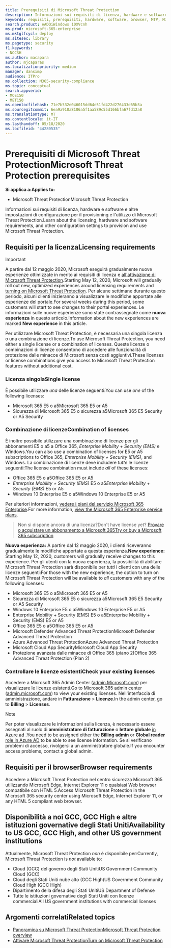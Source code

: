 ```yaml
---
title: Prerequisiti di Microsoft Threat Protection
description: Informazioni sui requisiti di licenza, hardware e software e altre impostazioni di configurazione per Microsoft Threat Protection
keywords: requisiti, prerequisiti, hardware, software, browser, MTP, M365, License, E5, a5, EMS, Purchase
search.product: eADQiWindows 10XVcnh
ms.prod: microsoft-365-enterprise
ms.mktglfcycl: deploy
ms.sitesec: library
ms.pagetype: security
f1.keywords:
- NOCSH
ms.author: macapara
author: mjcaparas
ms.localizationpriority: medium
manager: dansimp
audience: ITPro
ms.collection: M365-security-compliance
ms.topic: conceptual
search.appverid:
- MOE150
- MET150
ms.openlocfilehash: 71e7b532e046015dd64e51fd422d276433d65b3a
ms.sourcegitcommit: 6ea9a910a8106a5f1aa589c55d166bfa67fd12a8
ms.translationtype: MT
ms.contentlocale: it-IT
ms.lasthandoff: 05/18/2020
ms.locfileid: "44280535"
---
```

# <a name="microsoft-threat-protection-prerequisites"></a><span data-ttu-id="12682-104">Prerequisiti di Microsoft Threat Protection</span><span class="sxs-lookup"><span data-stu-id="12682-104">Microsoft Threat Protection prerequisites</span></span>

<span data-ttu-id="12682-105">**Si applica a:**</span><span class="sxs-lookup"><span data-stu-id="12682-105">**Applies to:**</span></span>
- <span data-ttu-id="12682-106">Microsoft Threat Protection</span><span class="sxs-lookup"><span data-stu-id="12682-106">Microsoft Threat Protection</span></span>

<span data-ttu-id="12682-107">Informazioni sui requisiti di licenza, hardware e software e altre impostazioni di configurazione per il provisioning e l'utilizzo di Microsoft Threat Protection.</span><span class="sxs-lookup"><span data-stu-id="12682-107">Learn about the licensing, hardware and software requirements, and other configuration settings to provision and use Microsoft Threat Protection.</span></span>

## <a name="licensing-requirements"></a><span data-ttu-id="12682-108">Requisiti per la licenza</span><span class="sxs-lookup"><span data-stu-id="12682-108">Licensing requirements</span></span>

>[!IMPORTANT]
><span data-ttu-id="12682-109">A partire dal 12 maggio 2020, Microsoft eseguirà gradualmente nuove esperienze ottimizzate in merito ai requisiti di licenza e [all'attivazione di Microsoft Threat Protection](mtp-enable.md).</span><span class="sxs-lookup"><span data-stu-id="12682-109">Starting May 12, 2020, Microsoft will gradually roll out new, optimized experiences around licensing requirements and [turning on Microsoft Threat Protection](mtp-enable.md).</span></span> <span data-ttu-id="12682-110">Per alcune settimane durante questo periodo, alcuni clienti inizieranno a visualizzare le modifiche apportate alle esperienze del portale.</span><span class="sxs-lookup"><span data-stu-id="12682-110">For several weeks during this period, some customers will start to see changes to their portal experiences.</span></span> <span data-ttu-id="12682-111">Le informazioni sulle nuove esperienze sono state contrassegnate come **nuova esperienza** in questo articolo.</span><span class="sxs-lookup"><span data-stu-id="12682-111">Information about the new experiences are marked **New experience** in this article.</span></span>

<span data-ttu-id="12682-112">Per utilizzare Microsoft Threat Protection, è necessaria una singola licenza o una combinazione di licenze.</span><span class="sxs-lookup"><span data-stu-id="12682-112">To use Microsoft Threat Protection, you need either a single license or a combination of licenses.</span></span> <span data-ttu-id="12682-113">Queste licenze o combinazioni di licenze consentono di accedere alle funzionalità di protezione dalle minacce di Microsoft senza costi aggiuntivi.</span><span class="sxs-lookup"><span data-stu-id="12682-113">These licenses or license combinations give you access to Microsoft Threat Protection features without additional cost.</span></span>

### <a name="single-license"></a><span data-ttu-id="12682-114">Licenza singola</span><span class="sxs-lookup"><span data-stu-id="12682-114">Single license</span></span>
<span data-ttu-id="12682-115">È possibile utilizzare *una* delle licenze seguenti:</span><span class="sxs-lookup"><span data-stu-id="12682-115">You can use *one* of the following licenses:</span></span>

- <span data-ttu-id="12682-116">Microsoft 365 E5 o a5</span><span class="sxs-lookup"><span data-stu-id="12682-116">Microsoft 365 E5 or A5</span></span>
- <span data-ttu-id="12682-117">Sicurezza di Microsoft 365 E5 o sicurezza a5</span><span class="sxs-lookup"><span data-stu-id="12682-117">Microsoft 365 E5 Security or A5 Security</span></span>

### <a name="combination-of-licenses"></a><span data-ttu-id="12682-118">Combinazione di licenze</span><span class="sxs-lookup"><span data-stu-id="12682-118">Combination of licenses</span></span>
<span data-ttu-id="12682-119">È inoltre possibile utilizzare una combinazione di licenze per gli abbonamenti E5 o a5 a Office 365, *Enterprise Mobility + Security (EMS)* e Windows.</span><span class="sxs-lookup"><span data-stu-id="12682-119">You can also use a combination of licenses for E5 or A5 subscriptions to Office 365, *Enterprise Mobility + Security (EMS)*, and Windows.</span></span> <span data-ttu-id="12682-120">La combinazione di licenze deve includere *tutte* le licenze seguenti:</span><span class="sxs-lookup"><span data-stu-id="12682-120">The license combination must include *all* of these licenses:</span></span>

- <span data-ttu-id="12682-121">Office 365 E5 o a5</span><span class="sxs-lookup"><span data-stu-id="12682-121">Office 365 E5 or A5</span></span>
- <span data-ttu-id="12682-122">*Enterprise Mobility + Security (EMS)* E5 o a5</span><span class="sxs-lookup"><span data-stu-id="12682-122">*Enterprise Mobility + Security (EMS)* E5 or A5</span></span>
- <span data-ttu-id="12682-123">Windows 10 Enterprise E5 o a5</span><span class="sxs-lookup"><span data-stu-id="12682-123">Windows 10 Enterprise E5 or A5</span></span>

<span data-ttu-id="12682-124">Per ulteriori informazioni, [vedere i piani del servizio Microsoft 365 Enterprise](https://www.microsoft.com/licensing/product-licensing/microsoft-365-enterprise).</span><span class="sxs-lookup"><span data-stu-id="12682-124">For more information, [view the Microsoft 365 Enterprise service plans](https://www.microsoft.com/licensing/product-licensing/microsoft-365-enterprise).</span></span>

> <span data-ttu-id="12682-125">Non si dispone ancora di una licenza?</span><span class="sxs-lookup"><span data-stu-id="12682-125">Don't have license yet?</span></span> [<span data-ttu-id="12682-126">Provare o acquistare un abbonamento a Microsoft 365</span><span class="sxs-lookup"><span data-stu-id="12682-126">Try or buy a Microsoft 365 subscription</span></span>](https://docs.microsoft.com/microsoft-365/commerce/try-or-buy-microsoft-365?view=o365-worldwide)


<span data-ttu-id="12682-127">**Nuova esperienza:** A partire dal 12 maggio 2020, i clienti riceveranno gradualmente le modifiche apportate a questa esperienza.</span><span class="sxs-lookup"><span data-stu-id="12682-127">**New experience:** Starting May 12, 2020, customers will gradually receive changes to this experience.</span></span> <span data-ttu-id="12682-128">Per gli utenti con la nuova esperienza, la possibilità di abilitare Microsoft Threat Protection sarà disponibile per *tutti* i clienti con una delle licenze seguenti:</span><span class="sxs-lookup"><span data-stu-id="12682-128">For those with the new experience, the option to turn on Microsoft Threat Protection will be available to *all* customers with any of the following licenses:</span></span>

- <span data-ttu-id="12682-129">Microsoft 365 E5 o a5</span><span class="sxs-lookup"><span data-stu-id="12682-129">Microsoft 365 E5 or A5</span></span>
- <span data-ttu-id="12682-130">Sicurezza di Microsoft 365 E5 o sicurezza a5</span><span class="sxs-lookup"><span data-stu-id="12682-130">Microsoft 365 E5 Security or A5 Security</span></span>
- <span data-ttu-id="12682-131">Windows 10 Enterprise E5 o a5</span><span class="sxs-lookup"><span data-stu-id="12682-131">Windows 10 Enterprise E5 or A5</span></span>
- <span data-ttu-id="12682-132">Enterprise Mobility + Security (EMS) E5 o a5</span><span class="sxs-lookup"><span data-stu-id="12682-132">Enterprise Mobility + Security (EMS) E5 or A5</span></span> 
- <span data-ttu-id="12682-133">Office 365 E5 o a5</span><span class="sxs-lookup"><span data-stu-id="12682-133">Office 365 E5 or A5</span></span>
- <span data-ttu-id="12682-134">Microsoft Defender Advanced Threat Protection</span><span class="sxs-lookup"><span data-stu-id="12682-134">Microsoft Defender Advanced Threat Protection</span></span> 
- <span data-ttu-id="12682-135">Azure Advanced Threat Protection</span><span class="sxs-lookup"><span data-stu-id="12682-135">Azure Advanced Threat Protection</span></span> 
- <span data-ttu-id="12682-136">Microsoft Cloud App Security</span><span class="sxs-lookup"><span data-stu-id="12682-136">Microsoft Cloud App Security</span></span> 
- <span data-ttu-id="12682-137">Protezione avanzata dalle minacce di Office 365 (piano 2)</span><span class="sxs-lookup"><span data-stu-id="12682-137">Office 365 Advanced Threat Protection (Plan 2)</span></span> 

### <a name="check-your-existing--licenses"></a><span data-ttu-id="12682-138">Controllare le licenze esistenti</span><span class="sxs-lookup"><span data-stu-id="12682-138">Check your existing  licenses</span></span>
<span data-ttu-id="12682-139">Accedere a Microsoft 365 Admin Center ([admin.Microsoft.com](https://admin.microsoft.com/)) per visualizzare le licenze esistenti.</span><span class="sxs-lookup"><span data-stu-id="12682-139">Go to Microsoft 365 admin center ([admin.microsoft.com](https://admin.microsoft.com/)) to view your existing licenses.</span></span> <span data-ttu-id="12682-140">Nell'interfaccia di amministrazione, andare in **Fatturazione** > **Licenze**.</span><span class="sxs-lookup"><span data-stu-id="12682-140">In the admin center, go to **Billing** > **Licenses**.</span></span>

>[!NOTE]
> <span data-ttu-id="12682-141">Per poter visualizzare le informazioni sulla licenza, è necessario essere assegnati al ruolo di **amministratore di fatturazione** o **lettore globale** [in Azure ad](https://docs.microsoft.com/azure/active-directory/users-groups-roles/directory-assign-admin-roles#available-roles) .</span><span class="sxs-lookup"><span data-stu-id="12682-141">You need to be assigned either the **Billing admin** or **Global reader** [role in Azure AD](https://docs.microsoft.com/azure/active-directory/users-groups-roles/directory-assign-admin-roles#available-roles) to be able to see license information.</span></span> <span data-ttu-id="12682-142">Se si verificano problemi di accesso, rivolgersi a un amministratore globale.</span><span class="sxs-lookup"><span data-stu-id="12682-142">If you encounter access problems, contact a global admin.</span></span>

## <a name="browser-requirements"></a><span data-ttu-id="12682-143">Requisiti per il browser</span><span class="sxs-lookup"><span data-stu-id="12682-143">Browser requirements</span></span>
<span data-ttu-id="12682-144">Accedere a Microsoft Threat Protection nel centro sicurezza Microsoft 365 utilizzando Microsoft Edge, Internet Explorer 11 o qualsiasi Web browser compatibile con HTML 5.</span><span class="sxs-lookup"><span data-stu-id="12682-144">Access Microsoft Threat Protection in the Microsoft 365 security center using Microsoft Edge, Internet Explorer 11, or any HTML 5 compliant web browser.</span></span>

## <a name="availability-to-us-gcc-gcc-high-and-other-us-government-institutions"></a><span data-ttu-id="12682-145">Disponibilità a noi GCC, GCC High e altre istituzioni governative degli Stati Uniti</span><span class="sxs-lookup"><span data-stu-id="12682-145">Availability to US GCC, GCC High, and other US government institutions</span></span>
<span data-ttu-id="12682-146">Attualmente, Microsoft Threat Protection *non* è disponibile per:</span><span class="sxs-lookup"><span data-stu-id="12682-146">Currently, Microsoft Threat Protection is *not* available to:</span></span>
- <span data-ttu-id="12682-147">Cloud (GCC) del governo degli Stati Uniti</span><span class="sxs-lookup"><span data-stu-id="12682-147">US Government Community Cloud (GCC)</span></span>
- <span data-ttu-id="12682-148">Cloud degli Stati Uniti nube alto (GCC High)</span><span class="sxs-lookup"><span data-stu-id="12682-148">US Government Community Cloud High (GCC High)</span></span>
- <span data-ttu-id="12682-149">Dipartimento della difesa degli Stati Uniti</span><span class="sxs-lookup"><span data-stu-id="12682-149">US Department of Defense</span></span>
- <span data-ttu-id="12682-150">Tutte le istituzioni governative degli Stati Uniti con licenze commerciali</span><span class="sxs-lookup"><span data-stu-id="12682-150">All US government institutions with commercial licenses</span></span>

## <a name="related-topics"></a><span data-ttu-id="12682-151">Argomenti correlati</span><span class="sxs-lookup"><span data-stu-id="12682-151">Related topics</span></span>
- [<span data-ttu-id="12682-152">Panoramica su Microsoft Threat Protection</span><span class="sxs-lookup"><span data-stu-id="12682-152">Microsoft Threat Protection overview</span></span>](microsoft-threat-protection.md)
- [<span data-ttu-id="12682-153">Attivare Microsoft Threat Protection</span><span class="sxs-lookup"><span data-stu-id="12682-153">Turn on Microsoft Threat Protection</span></span>](mtp-enable.md)

